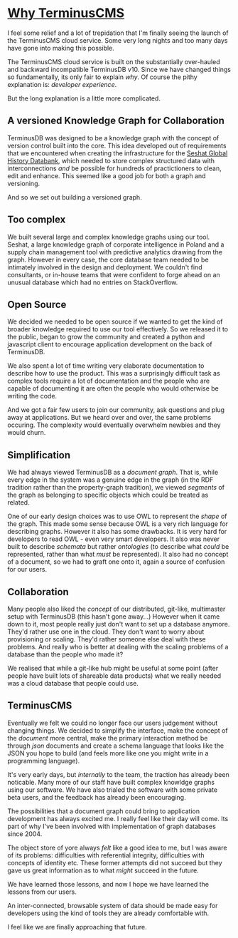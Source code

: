 # [Why TerminusCMS](https://terminusdb.com/)

I feel some relief and a lot of trepidation that I'm finally seeing
the launch of the TerminusCMS cloud service. Some very long nights and
too many days have gone into making this possible.

The TerminusCMS cloud service is built on the substantially over-hauled
and backward incompatible TerminusDB v10. Since we have changed things
so fundamentally, its only fair to explain *why*. Of course the pithy
explanation is: *developer experience*.

But the long explanation is a little more complicated.

## A versioned Knowledge Graph for Collaboration

TerminusDB was designed to be a knowledge graph with the concept of
version control built into the core. This idea developed out of
requirements that we encountered when creating the infrastructure for
the [Seshat Global History Databank](http://seshatdatabank.info/),
which needed to store complex structured data with interconnections
*and* be possible for hundreds of practictioners to clean, edit and
enhance. This seemed like a good job for both a graph and versioning.

And so we set out building a versioned graph.

## Too complex

We built several large and complex knowledge graphs using our
tool. Seshat, a large knowledge graph of corporate intelligence in
Poland and a supply chain management tool with predictive analytics
drawing from the graph. However in every case, the core database team
needed to be intimately involved in the design and deployment. We
couldn't find consultants, or in-house teams that were confident to
forge ahead on an unusual database which had no entries on
StackOverflow.

## Open Source

We decided we needed to be open source if we wanted to get the kind of
broader knowledge required to use our tool effectively. So we released
it to the public, began to grow the community and created a python and
javascript client to encourage application development on the back of
TerminusDB.

We also spent a lot of time writing very elaborate documentation to
describe how to use the product. This was a surprisingly difficult
task as complex tools require a lot of documentation and the people
who are capable of documenting it are often the people who would
otherwise be writing the code.

And we got a fair few users to join our community, ask questions and
plug away at applications. But we heard over and over, the same
problems occuring. The complexity would eventually overwhelm newbies
and they would churn.

## Simplification

We had always viewed TerminusDB as a *document graph*. That is, while
every edge in the system was a genuine edge in the graph (in the RDF
tradition rather than the property-graph tradition), we viewed
*segments* of the graph as belonging to specific objects which could
be treated as related.

One of our early design choices was to use OWL to represent the
*shape* of the graph. This made some sense because OWL is a very rich
language for describing graphs. However it also has some drawbacks. It
is very hard for developers to read OWL - even very smart
developers. It also was never built to describe *schemata* but rather
*ontologies* (to describe what *could* be represented, rather than
what *must* be represented). It also had no concept of a document, so
we had to graft one onto it, again a source of confusion for our users.

## Collaboration

Many people also liked the *concept* of our distributed, git-like,
multimaster setup with TerminusDB (this hasn't gone away...) However
when it came down to it, most people really just don't want to set up
a database anymore. They'd rather use one in the cloud. They don't
want to worry about provisioning or scaling. They'd rather someone
else deal with these problems. And really who is better at dealing
with the scaling problems of a database than the people who made it?

We realised that while a git-like hub might be useful at some point
(after people have built lots of shareable data products) what we
really needed was a cloud database that people could use.

## TerminusCMS

Eventually we felt we could no longer face our users judgement without
changing things. We decided to simplify the interface, make the
concept of the *document* more central, make the primary interaction
method be through *json* documents and create a schema language that
looks like the JSON you hope to build (and feels more like one you
might write in a programming language).

It's very early days, but *internally* to the team, the traction has
already been noticable. Many more of our staff have built complex
knowldge graphs using our software. We have also trialed the software
with some private beta users, and the feedback has already been
encouraging.

The possibilities that a document graph could bring to application
development has always excited me. I really feel like their day will
come. Its part of why I've been involved with implementation of graph
databases since 2004.

The object store of yore always *felt* like a good idea to me, but I
was aware of its problems: difficulties with referential integrity,
difficulties with concepts of identity etc. These former attempts did
not succeed but they gave us great information as to what *might*
succeed in the future.

We have learned those lessons, and now I hope we have learned the
lessons from our users.

An inter-connected, browsable system of data should be made easy for
developers using the kind of tools they are already comfortable with.

I feel like we are finally approaching that future.

